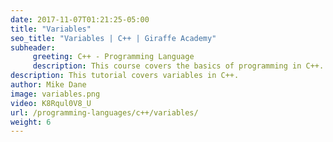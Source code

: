 ```yaml
---
date: 2017-11-07T01:21:25-05:00
title: "Variables"
seo_title: "Variables | C++ | Giraffe Academy"
subheader:
     greeting: C++ - Programming Language
     description: This course covers the basics of programming in C++. Work your way through the videos and we'll teach you everything you need to know to start your programming journey!
description: This tutorial covers variables in C++.
author: Mike Dane
image: variables.png
video: K8Rqul0V8_U
url: /programming-languages/c++/variables/
weight: 6
---
```

